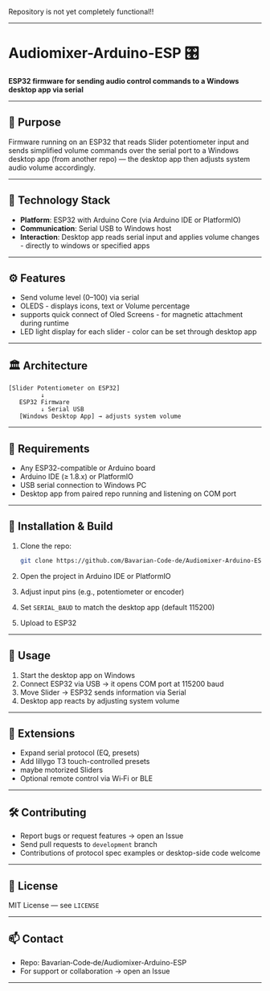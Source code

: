 Repository is not yet completely functional!!

---

# Audiomixer-Arduino-ESP 🎛️

**ESP32 firmware for sending audio control commands to a Windows desktop app via serial**

---

## 📌 Purpose

Firmware running on an ESP32 that reads Slider potentiometer input and sends simplified volume commands over the serial port to a Windows desktop app (from another repo) — the desktop app then adjusts system audio volume accordingly.

---

## 🧱 Technology Stack

* **Platform**: ESP32 with Arduino Core (via Arduino IDE or PlatformIO)
* **Communication**: Serial USB to Windows host
* **Interaction**: Desktop app reads serial input and applies volume changes - directly to windows or specified apps

---

## ⚙️ Features

* Send volume level (0–100) via serial
* OLEDS - displays icons, text or Volume percentage
* supports quick connect of Oled Screens - for magnetic attachment during runtime
* LED light display for each slider - color can be set through desktop app 

---

## 🏛️ Architecture

```
[Slider Potentiometer on ESP32]
         ↓
   ESP32 Firmware
         ↓ Serial USB
   [Windows Desktop App] → adjusts system volume
```

---

## 🔧 Requirements

* Any ESP32-compatible or Arduino board
* Arduino IDE (≥ 1.8.x) or PlatformIO
* USB serial connection to Windows PC
* Desktop app from paired repo running and listening on COM port

---

## 🚀 Installation & Build

1. Clone the repo:

   ```bash
   git clone https://github.com/Bavarian-Code-de/Audiomixer-Arduino-ESP.git
   ```
2. Open the project in Arduino IDE or PlatformIO
3. Adjust input pins (e.g., potentiometer or encoder)
4. Set `SERIAL_BAUD` to match the desktop app (default 115200)
5. Upload to ESP32

---

## 🧩 Usage

1. Start the desktop app on Windows
2. Connect ESP32 via USB → it opens COM port at 115200 baud
3. Move Slider → ESP32 sends information via Serial
4. Desktop app reacts by adjusting system volume

---

## 🔄 Extensions

* Expand serial protocol (EQ, presets)
* Add lillygo T3 touch-controlled presets
* maybe motorized Sliders
* Optional remote control via Wi‑Fi or BLE

---

## 🛠️ Contributing

* Report bugs or request features → open an Issue
* Send pull requests to `development` branch
* Contributions of protocol spec examples or desktop-side code welcome

---

## 📄 License

MIT License — see `LICENSE`

---

## 📫 Contact

* Repo: Bavarian‑Code‑de/Audiomixer-Arduino-ESP
* For support or collaboration → open an Issue

---

